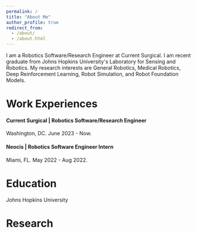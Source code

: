 ```yaml
---
permalink: /
title: "About Me"
author_profile: true
redirect_from: 
  - /about/
  - /about.html
---
```


I am a Robotics Software/Research Engineer at Current Surgical. I am recent graduate from Johns Hopkins University's Laboratory for Sensing and Robotics. My research interests are General Robotics, Medical Robotics, Deep Reinforcement Learning, Robot Simulation, and Robot Foundation Models. 

Work Experiences
======

#### Current Surgical | Robotics Software/Research Engineer
Washington, DC.  June 2023 - Now.

#### Neocis | Robotics Software Engineer Intern
Miami, FL. May 2022 - Aug 2022.




Education
======
Johns Hopkins University


Research
======




